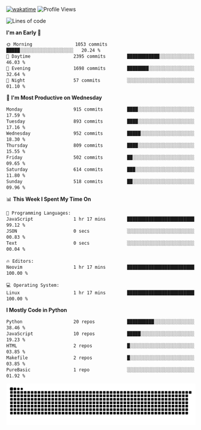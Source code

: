 [![wakatime](https://wakatime.com/badge/user/b920b284-3cde-4cd4-b72e-f7f22d050b16.svg)](https://wakatime.com/@b920b284-3cde-4cd4-b72e-f7f22d050b16)
![Profile Views](http://img.shields.io/badge/Profile%20Views-4586-blue)
<!--START_SECTION:waka-->
![Lines of code](https://img.shields.io/badge/From%20Hello%20World%20I%27ve%20Written-6.4%20million%20lines%20of%20code-blue)

**I'm an Early 🐤** 

```text
🌞 Morning                1053 commits        █████░░░░░░░░░░░░░░░░░░░░   20.24 % 
🌆 Daytime                2395 commits        ████████████░░░░░░░░░░░░░   46.03 % 
🌃 Evening                1698 commits        ████████░░░░░░░░░░░░░░░░░   32.64 % 
🌙 Night                  57 commits          ░░░░░░░░░░░░░░░░░░░░░░░░░   01.10 % 
```
📅 **I'm Most Productive on Wednesday** 

```text
Monday                   915 commits         ████░░░░░░░░░░░░░░░░░░░░░   17.59 % 
Tuesday                  893 commits         ████░░░░░░░░░░░░░░░░░░░░░   17.16 % 
Wednesday                952 commits         █████░░░░░░░░░░░░░░░░░░░░   18.30 % 
Thursday                 809 commits         ████░░░░░░░░░░░░░░░░░░░░░   15.55 % 
Friday                   502 commits         ██░░░░░░░░░░░░░░░░░░░░░░░   09.65 % 
Saturday                 614 commits         ███░░░░░░░░░░░░░░░░░░░░░░   11.80 % 
Sunday                   518 commits         ██░░░░░░░░░░░░░░░░░░░░░░░   09.96 % 
```


📊 **This Week I Spent My Time On** 

```text
💬 Programming Languages: 
JavaScript               1 hr 17 mins        █████████████████████████   99.12 % 
JSON                     0 secs              ░░░░░░░░░░░░░░░░░░░░░░░░░   00.83 % 
Text                     0 secs              ░░░░░░░░░░░░░░░░░░░░░░░░░   00.04 % 

🔥 Editors: 
Neovim                   1 hr 17 mins        █████████████████████████   100.00 % 

💻 Operating System: 
Linux                    1 hr 17 mins        █████████████████████████   100.00 % 
```

**I Mostly Code in Python** 

```text
Python                   20 repos            ██████████░░░░░░░░░░░░░░░   38.46 % 
JavaScript               10 repos            █████░░░░░░░░░░░░░░░░░░░░   19.23 % 
HTML                     2 repos             █░░░░░░░░░░░░░░░░░░░░░░░░   03.85 % 
Makefile                 2 repos             █░░░░░░░░░░░░░░░░░░░░░░░░   03.85 % 
PureBasic                1 repo              ░░░░░░░░░░░░░░░░░░░░░░░░░   01.92 % 
```




<!--END_SECTION:waka-->
![Snake animation](https://raw.githubusercontent.com/timmypidashev/timmypidashev/main/commits.svg)
